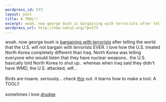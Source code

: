 ```yaml
--- 
wordpress_id: 573
layout: post
title: A TOOL!!
excerpt: woah. now george bush is bargaining with terrorists after telling the world that the U.S. will not bargain with terrorists EVER. I love how the U.S. treated North Korea completely different than Iraq. North Korea was telling everyone who would listen that they have nuclear weapons.. the U.S. basically told North Kor...
wordpress_url: http://new.nata2.org/?p=573
---
```

woah. now george bush is <a href="http://www.washingtonpost.com/wp-dyn/articles/A25824-2003Jul21.html">bargaining with terrorists</a> after telling the world that the U.S. will not bargain with terrorists EVER. I love how the U.S. treated North Korea completely different than Iraq. North Korea was telling everyone who would listen that they have nuclear weapons.. the U.S. basically told North Korea to shut up.. whereas when Iraq said they didn't have WMD, the U.S. attacked, wtf... <br/><br/>
Birds are insane. seriously... check <a href="http://www.sciencemag.org/feature/data/crow/weirmovie.mov">this</a> out. it learns how to make a tool. A TOOL!!<br/><Br>
sometimes I love <a href="http://drudgereport.com/flashbp.htm">drudge</a>.
